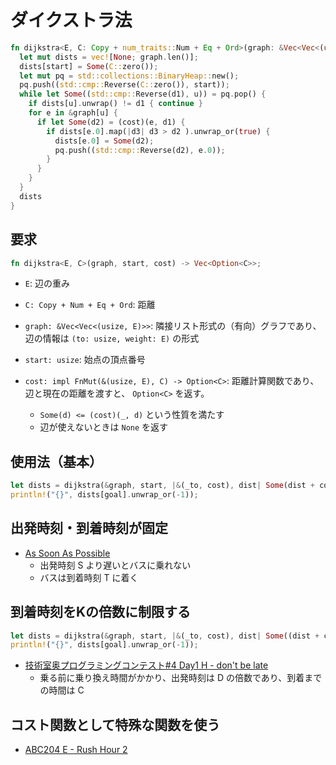 # ダイクストラ法

```rust
fn dijkstra<E, C: Copy + num_traits::Num + Eq + Ord>(graph: &Vec<Vec<(usize, E)>>, start: usize, mut cost: impl FnMut(&(usize, E), C) -> Option<C>) -> Vec<Option<C>> {
  let mut dists = vec![None; graph.len()];
  dists[start] = Some(C::zero());
  let mut pq = std::collections::BinaryHeap::new();
  pq.push((std::cmp::Reverse(C::zero()), start));
  while let Some((std::cmp::Reverse(d1), u)) = pq.pop() {
    if dists[u].unwrap() != d1 { continue }
    for e in &graph[u] {
      if let Some(d2) = (cost)(e, d1) {
        if dists[e.0].map(|d3| d3 > d2 ).unwrap_or(true) {
          dists[e.0] = Some(d2);
          pq.push((std::cmp::Reverse(d2), e.0));
        }
      }
    }
  }
  dists
}
```

## 要求

```rust
fn dijkstra<E, C>(graph, start, cost) -> Vec<Option<C>>;
```

- `E`: 辺の重み
- `C: Copy + Num + Eq + Ord`: 距離

- `graph: &Vec<Vec<(usize, E)>>`: 隣接リスト形式の（有向）グラフであり、辺の情報は `(to: usize, weight: E)` の形式
- `start: usize`: 始点の頂点番号
- `cost: impl FnMut(&(usize, E), C) -> Option<C>`: 距離計算関数であり、辺と現在の距離を渡すと、 `Option<C>` を返す。
  - `Some(d) <= (cost)(_, d)` という性質を満たす
  - 辺が使えないときは `None` を返す

## 使用法（基本）

```rust
let dists = dijkstra(&graph, start, |&(_to, cost), dist| Some(dist + cost) );
println!("{}", dists[goal].unwrap_or(-1));
```

## 出発時刻・到着時刻が固定

- [As Soon As Possible](https://mojacoder.app/users/magurofly/problems/as-soon-as-possible/submissions/31635903-15d2-40ed-a3d8-6df45baa5b00)
  - 出発時刻 S より遅いとバスに乗れない
  - バスは到着時刻 T に着く

## 到着時刻をKの倍数に制限する

```rust
let dists = dijkstra(&graph, start, |&(_to, cost), dist| Some((dist + cost + K - 1) / K * K) );
println!("{}", dists[goal].unwrap_or(-1));
```

- [技術室奥プログラミングコンテスト#4 Day1 H - don't be late](https://atcoder.jp/contests/tkppc4-1/submissions/23281297)
  - 乗る前に乗り換え時間がかかり、出発時刻は D の倍数であり、到着までの時間は C

## コスト関数として特殊な関数を使う

- [ABC204 E - Rush Hour 2](https://atcoder.jp/contests/abc204/submissions/23281757)
